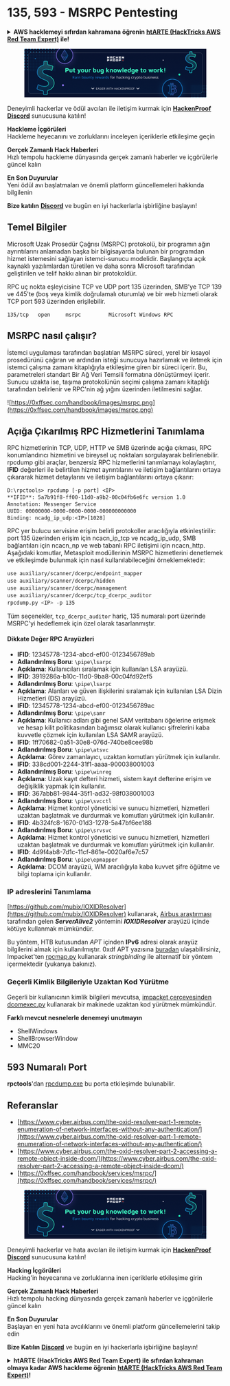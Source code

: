 # 135, 593 - MSRPC Pentesting

<details>

<summary><strong>AWS hacklemeyi sıfırdan kahramana öğrenin</strong> <a href="https://training.hacktricks.xyz/courses/arte"><strong>htARTE (HackTricks AWS Red Team Expert)</strong></a><strong> ile!</strong></summary>

HackTricks'ı desteklemenin diğer yolları:

* **Şirketinizi HackTricks'te reklamınızı görmek istiyorsanız** veya **HackTricks'i PDF olarak indirmek istiyorsanız** [**ABONELİK PLANLARI**]'na göz atın (https://github.com/sponsors/carlospolop)!
* [**Resmi PEASS & HackTricks ürünlerini**](https://peass.creator-spring.com) edinin
* [**The PEASS Family**]'yi (https://opensea.io/collection/the-peass-family) keşfedin, özel [**NFT'lerimiz**]'i (https://opensea.io/collection/the-peass-family) içeren koleksiyonumuz
* **Katılın** 💬 [**Discord grubumuza**](https://discord.gg/hRep4RUj7f) veya [**telegram grubumuza**](https://t.me/peass) veya **bizi** **Twitter** 🐦 [**@carlospolopm**](https://twitter.com/hacktricks\_live)** takip edin.**
* **Hacking püf noktalarınızı paylaşarak HackTricks ve HackTricks Cloud** github depolarına PR göndererek katkıda bulunun.

</details>

<figure><img src="../.gitbook/assets/image (380).png" alt=""><figcaption></figcaption></figure>

Deneyimli hackerlar ve ödül avcıları ile iletişim kurmak için [**HackenProof Discord**](https://discord.com/invite/N3FrSbmwdy) sunucusuna katılın!

**Hackleme İçgörüleri**\
Hackleme heyecanını ve zorluklarını inceleyen içeriklerle etkileşime geçin

**Gerçek Zamanlı Hack Haberleri**\
Hızlı tempolu hackleme dünyasında gerçek zamanlı haberler ve içgörülerle güncel kalın

**En Son Duyurular**\
Yeni ödül avı başlatmaları ve önemli platform güncellemeleri hakkında bilgilenin

**Bize katılın** [**Discord**](https://discord.com/invite/N3FrSbmwdy) ve bugün en iyi hackerlarla işbirliğine başlayın!

## Temel Bilgiler

Microsoft Uzak Prosedür Çağrısı (MSRPC) protokolü, bir programın ağın ayrıntılarını anlamadan başka bir bilgisayarda bulunan bir programdan hizmet istemesini sağlayan istemci-sunucu modelidir. Başlangıçta açık kaynaklı yazılımlardan türetilen ve daha sonra Microsoft tarafından geliştirilen ve telif hakkı alınan bir protokoldür.

RPC uç nokta eşleyicisine TCP ve UDP port 135 üzerinden, SMB'ye TCP 139 ve 445'te (boş veya kimlik doğrulamalı oturumla) ve bir web hizmeti olarak TCP port 593 üzerinden erişilebilir.
```
135/tcp   open     msrpc         Microsoft Windows RPC
```
## MSRPC nasıl çalışır?

İstemci uygulaması tarafından başlatılan MSRPC süreci, yerel bir kısayol prosedürünü çağıran ve ardından isteği sunucuya hazırlamak ve iletmek için istemci çalışma zamanı kitaplığıyla etkileşime giren bir süreci içerir. Bu, parametreleri standart Bir Ağ Veri Temsili formatına dönüştürmeyi içerir. Sunucu uzakta ise, taşıma protokolünün seçimi çalışma zamanı kitaplığı tarafından belirlenir ve RPC'nin ağ yığını üzerinden iletilmesini sağlar.

![https://0xffsec.com/handbook/images/msrpc.png](https://0xffsec.com/handbook/images/msrpc.png)

## **Açığa Çıkarılmış RPC Hizmetlerini Tanımlama**

RPC hizmetlerinin TCP, UDP, HTTP ve SMB üzerinde açığa çıkması, RPC konumlandırıcı hizmetini ve bireysel uç noktaları sorgulayarak belirlenebilir. rpcdump gibi araçlar, benzersiz RPC hizmetlerini tanımlamayı kolaylaştırır, **IFID** değerleri ile belirtilen hizmet ayrıntılarını ve iletişim bağlantılarını ortaya çıkararak hizmet detaylarını ve iletişim bağlantılarını ortaya çıkarır:
```
D:\rpctools> rpcdump [-p port] <IP>
**IFID**: 5a7b91f8-ff00-11d0-a9b2-00c04fb6e6fc version 1.0
Annotation: Messenger Service
UUID: 00000000-0000-0000-0000-000000000000
Binding: ncadg_ip_udp:<IP>[1028]
```
RPC yer bulucu servisine erişim belirli protokoller aracılığıyla etkinleştirilir: port 135 üzerinden erişim için ncacn_ip_tcp ve ncadg_ip_udp, SMB bağlantıları için ncacn_np ve web tabanlı RPC iletişimi için ncacn_http. Aşağıdaki komutlar, Metasploit modüllerinin MSRPC hizmetlerini denetlemek ve etkileşimde bulunmak için nasıl kullanılabileceğini örneklemektedir:
```bash
use auxiliary/scanner/dcerpc/endpoint_mapper
use auxiliary/scanner/dcerpc/hidden
use auxiliary/scanner/dcerpc/management
use auxiliary/scanner/dcerpc/tcp_dcerpc_auditor
rpcdump.py <IP> -p 135
```
Tüm seçenekler, `tcp_dcerpc_auditor` hariç, 135 numaralı port üzerinde MSRPC'yi hedeflemek için özel olarak tasarlanmıştır.

#### Dikkate Değer RPC Arayüzleri

* **IFID**: 12345778-1234-abcd-ef00-0123456789ab
* **Adlandırılmış Boru**: `\pipe\lsarpc`
* **Açıklama**: Kullanıcıları sıralamak için kullanılan LSA arayüzü.
* **IFID**: 3919286a-b10c-11d0-9ba8-00c04fd92ef5
* **Adlandırılmış Boru**: `\pipe\lsarpc`
* **Açıklama**: Alanları ve güven ilişkilerini sıralamak için kullanılan LSA Dizin Hizmetleri (DS) arayüzü.
* **IFID**: 12345778-1234-abcd-ef00-0123456789ac
* **Adlandırılmış Boru**: `\pipe\samr`
* **Açıklama**: Kullanıcı adları gibi genel SAM veritabanı öğelerine erişmek ve hesap kilit politikasından bağımsız olarak kullanıcı şifrelerini kaba kuvvetle çözmek için kullanılan LSA SAMR arayüzü.
* **IFID**: 1ff70682-0a51-30e8-076d-740be8cee98b
* **Adlandırılmış Boru**: `\pipe\atsvc`
* **Açıklama**: Görev zamanlayıcı, uzaktan komutları yürütmek için kullanılır.
* **IFID**: 338cd001-2244-31f1-aaaa-900038001003
* **Adlandırılmış Boru**: `\pipe\winreg`
* **Açıklama**: Uzak kayıt defteri hizmeti, sistem kayıt defterine erişim ve değişiklik yapmak için kullanılır.
* **IFID**: 367abb81-9844-35f1-ad32-98f038001003
* **Adlandırılmış Boru**: `\pipe\svcctl`
* **Açıklama**: Hizmet kontrol yöneticisi ve sunucu hizmetleri, hizmetleri uzaktan başlatmak ve durdurmak ve komutları yürütmek için kullanılır.
* **IFID**: 4b324fc8-1670-01d3-1278-5a47bf6ee188
* **Adlandırılmış Boru**: `\pipe\srvsvc`
* **Açıklama**: Hizmet kontrol yöneticisi ve sunucu hizmetleri, hizmetleri uzaktan başlatmak ve durdurmak ve komutları yürütmek için kullanılır.
* **IFID**: 4d9f4ab8-7d1c-11cf-861e-0020af6e7c57
* **Adlandırılmış Boru**: `\pipe\epmapper`
* **Açıklama**: DCOM arayüzü, WM aracılığıyla kaba kuvvet şifre öğütme ve bilgi toplama için kullanılır.

### IP adreslerini Tanımlama

[https://github.com/mubix/IOXIDResolver](https://github.com/mubix/IOXIDResolver) kullanarak, [Airbus araştırması](https://www.cyber.airbus.com/the-oxid-resolver-part-1-remote-enumeration-of-network-interfaces-without-any-authentication/) tarafından gelen _**ServerAlive2**_ yöntemini _**IOXIDResolver**_ arayüzü içinde kötüye kullanmak mümkündür.

Bu yöntem, HTB kutusundan _APT_ içinden **IPv6** adresi olarak arayüz bilgilerini almak için kullanılmıştır. 0xdf APT yazısına [buradan](https://0xdf.gitlab.io/2021/04/10/htb-apt.html) ulaşabilirsiniz, Impacket'ten [rpcmap.py](https://github.com/SecureAuthCorp/impacket/) kullanarak _stringbinding_ ile alternatif bir yöntem içermektedir (yukarıya bakınız).

### Geçerli Kimlik Bilgileriyle Uzaktan Kod Yürütme

Geçerli bir kullanıcının kimlik bilgileri mevcutsa, [impacket çerçevesinden dcomexec.py](https://github.com/fortra/impacket/blob/master/examples/dcomexec.py) kullanarak bir makinede uzaktan kod yürütmek mümkündür.

**Farklı mevcut nesnelerle denemeyi unutmayın**

* ShellWindows
* ShellBrowserWindow
* MMC20

## 593 Numaralı Port

**rpctools**'dan [rpcdump.exe](https://resources.oreilly.com/examples/9780596510305/tree/master/tools/rpctools) bu porta etkileşimde bulunabilir.

## Referanslar

* [https://www.cyber.airbus.com/the-oxid-resolver-part-1-remote-enumeration-of-network-interfaces-without-any-authentication/](https://www.cyber.airbus.com/the-oxid-resolver-part-1-remote-enumeration-of-network-interfaces-without-any-authentication/)
* [https://www.cyber.airbus.com/the-oxid-resolver-part-2-accessing-a-remote-object-inside-dcom/](https://www.cyber.airbus.com/the-oxid-resolver-part-2-accessing-a-remote-object-inside-dcom/)
* [https://0xffsec.com/handbook/services/msrpc/](https://0xffsec.com/handbook/services/msrpc/)

<figure><img src="../.gitbook/assets/image (380).png" alt=""><figcaption></figcaption></figure>

Deneyimli hackerlar ve hata avcıları ile iletişim kurmak için [**HackenProof Discord**](https://discord.com/invite/N3FrSbmwdy) sunucusuna katılın!

**Hacking İçgörüleri**\
Hacking'in heyecanına ve zorluklarına inen içeriklerle etkileşime girin

**Gerçek Zamanlı Hack Haberleri**\
Hızlı tempolu hacking dünyasında gerçek zamanlı haberler ve içgörülerle güncel kalın

**En Son Duyurular**\
Başlayan en yeni hata avcılıklarını ve önemli platform güncellemelerini takip edin

**Bize Katılın** [**Discord**](https://discord.com/invite/N3FrSbmwdy) ve bugün en iyi hackerlarla işbirliğine başlayın!

<details>

<summary><strong>htARTE (HackTricks AWS Red Team Expert) ile sıfırdan kahraman olmaya kadar AWS hackleme öğrenin</strong> <a href="https://training.hacktricks.xyz/courses/arte"><strong>htARTE (HackTricks AWS Red Team Expert)</strong></a><strong>!</strong></summary>

HackTricks'i desteklemenin diğer yolları:

* **Şirketinizi HackTricks'te reklamını görmek istiyorsanız** veya **HackTricks'i PDF olarak indirmek istiyorsanız** [**ABONELİK PLANLARI**](https://github.com/sponsors/carlospolop)'na göz atın!
* [**Resmi PEASS & HackTricks ürünlerini**](https://peass.creator-spring.com) edinin
* [**The PEASS Family**](https://opensea.io/collection/the-peass-family) keşfedin, özel [**NFT'lerimiz**](https://opensea.io/collection/the-peass-family) koleksiyonumuz
* 💬 [**Discord grubuna**](https://discord.gg/hRep4RUj7f) veya [**telegram grubuna**](https://t.me/peass) katılın veya **Twitter** 🐦 [**@carlospolopm**](https://twitter.com/hacktricks\_live)**'u takip edin.**
* **Hacking hilelerinizi paylaşarak HackTricks ve HackTricks Cloud github depolarına PR göndererek hacking hilelerinizi paylaşın.**

</details>
